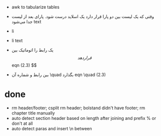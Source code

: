 - awk to tabularize tables
- وقتی که یک لیست بین دو پارا قرار دارد یک اسلاید درست شود. پارای بعد از لیست جدا می‌شود
text
- li
- li
text

- یک رابط را اتوماتیک بین $$ قرار دهد
$$ eqn (2.3) $$
- بین رابط و شماره آن \quad بگذارد
eqn \quad (2.3)

# done
- rm header/footer; csplit rm header; bolstand didn't have footer; rm chapter title manually
- auto detect section header based on length after joining and prefix % or don't at all
- auto detect paras and insert \n between
